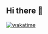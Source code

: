 ## Hi there 👋

[![wakatime](https://wakatime.com/badge/user/7a5e86da-87c1-421c-97ca-2909ce6fadcc.svg)](https://wakatime.com/@7a5e86da-87c1-421c-97ca-2909ce6fadcc)
<!--
**spir1donov/spir1donov** is a ✨ _special_ ✨ repository because its `README.md` (this file) appears on your GitHub profile.

Here are some ideas to get you started:

- 🔭 I’m currently working on ...
- 🌱 I’m currently learning ...
- 👯 I’m looking to collaborate on ...
- 🤔 I’m looking for help with ...
- 💬 Ask me about ...
- 📫 How to reach me: ...
- 😄 Pronouns: ...
- ⚡ Fun fact: ...
-->
